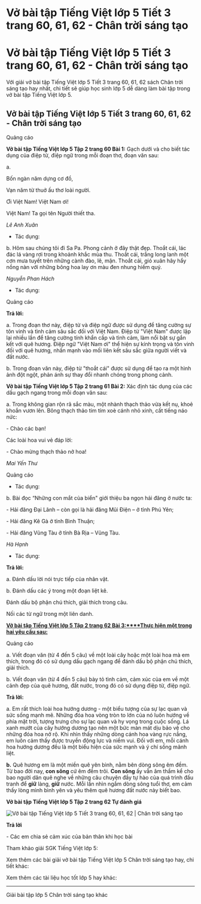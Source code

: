 # Vở bài tập Tiếng Việt lớp 5 Tiết 3 trang 60, 61, 62 - Chân trời sáng tạo

# Vở bài tập Tiếng Việt lớp 5 Tiết 3 trang 60, 61, 62 - Chân trời sáng tạo

Với giải vở bài tập Tiếng Việt lớp 5 Tiết 3 trang 60, 61, 62 sách Chân trời sáng tạo hay nhất, chi tiết sẽ giúp học sinh lớp 5 dễ dàng làm bài tập trong vở bài tập Tiếng Việt lớp 5.

## Vở bài tập Tiếng Việt lớp 5 Tiết 3 trang 60, 61, 62 - Chân trời sáng tạo

Quảng cáo

**Vở bài tập Tiếng Việt lớp 5 Tập 2 trang 60 Bài 1:** Gạch dưới và cho biết tác dụng của điệp từ, điệp ngữ trong mỗi đoạn thơ, đoạn văn sau:

a. 

Bốn ngàn năm dựng cơ đồ,

Vạn năm từ thuở ấu thơ loài người.

Ơi Việt Nam! Việt Nam ơi!

Việt Nam! Ta gọi tên Người thiết tha.

_Lê Anh Xuân_

* Tác dụng: 

b. Hôm sau chúng tôi đi Sa Pa. Phong cảnh ở đây thật đẹp. Thoắt cái, lác đác lá vàng rơi trong khoảnh khắc mùa thu. Thoắt cái, trắng long lanh một cơn mưa tuyết trên những cành đào, lê, mận. Thoắt cái, gió xuân hây hẩy nồng nàn với những bông hoa lay ơn màu đen nhung hiếm quý. 

_Nguyễn Phan Hách_

* Tác dụng: 

Quảng cáo

**Trả lời:**

a. Trong đoạn thơ này, điệp từ và điệp ngữ được sử dụng để tăng cường sự tôn vinh và tình cảm sâu sắc đối với Việt Nam. Điệp từ "Việt Nam" được lặp lại nhiều lần để tăng cường tính khẩn cấp và tình cảm, làm nổi bật sự gắn kết với quê hương. Điệp ngữ "Việt Nam ơi" thể hiện sự kính trọng và tôn vinh đối với quê hương, nhấn mạnh vào mối liên kết sâu sắc giữa người viết và đất nước.

b. Trong đoạn văn này, điệp từ "thoắt cái" được sử dụng để tạo ra một hình ảnh đột ngột, phản ánh sự thay đổi nhanh chóng trong phong cảnh. 

**Vở bài tập Tiếng Việt lớp 5 Tập 2 trang 61 Bài 2:** Xác định tác dụng của các dấu gạch ngang trong mỗi đoạn văn sau:

a. Trong không gian rộn rã sắc màu, một nhành thạch thảo vừa kết nụ, khoẻ khoắn vươn lên. Bông thạch thảo tim tím xoè cánh nhỏ xinh, cất tiếng náo nức: 

\- Chào các bạn! 

Các loài hoa vui vẻ đáp lời: 

\- Chào mừng thạch thảo nở hoa! 

_Mai Yến Thư_

Quảng cáo

* Tác dụng: 

b. Bài đọc “Những con mắt của biển" giới thiệu ba ngọn hải đăng ở nước ta: 

\- Hải đăng Đại Lãnh – còn gọi là hải đăng Mũi Điện – ở tỉnh Phú Yên; 

\- Hải đăng Kê Gà ở tỉnh Bình Thuận; 

\- Hải đăng Vũng Tàu ở tỉnh Bà Rịa – Vũng Tàu. 

_Hà Hạnh_

* Tác dụng: 

**Trả lời:**

a. Đánh dấu lời nói trực tiếp của nhân vật.

b. Đánh dấu các ý trong một đoạn liệt kê.

Đánh dấu bộ phận chú thích, giải thích trong câu.

Nối các từ ngữ trong một liên danh.

[**Vở bài tập Tiếng Việt lớp 5 Tập 2 trang 62 Bài 3:****Thực hiện một trong hai yêu cầu sau:**](https://vietjack.com/vbt-tieng-viet-5-ct/thuc-hien-mot-trong-hai-yeu-cau-sau-vm.jsp)

Quảng cáo

a. Viết đoạn văn (từ 4 đến 5 câu) về một loài cây hoặc một loài hoa mà em thích, trong đó có sử dụng dấu gạch ngang để đánh dấu bộ phận chú thích, giải thích. 

b. Viết đoạn văn (từ 4 đến 5 câu) bày tỏ tình cảm, cảm xúc của em về một cảnh đẹp của quê hương, đất nước, trong đó có sử dụng điệp từ, điệp ngữ. 

**Trả lời:**

a. Em rất thích loài hoa hướng dương - một biểu tượng của sự lạc quan và sức sống mạnh mẽ. Những đóa hoa vòng tròn to lớn của nó luôn hướng về phía mặt trời, tượng trưng cho sự lạc quan và hy vọng trong cuộc sống. Lá xanh mướt của cây hướng dương tạo nên một bức màn mát dịu bảo vệ cho những đóa hoa nở rộ. Khi nhìn thấy những dòng cánh hoa vàng rực nắng, em luôn cảm thấy được truyền động lực và niềm vui. Đối với em, mỗi cánh hoa hướng dương đều là một biểu hiện của sức mạnh và ý chí sống mãnh liệt.

**b.** Quê hương em là một miền quê yên bình, nằm bên dòng sông êm đềm. Từ bao đời nay, **con sông** cứ êm đềm trôi. **Con sông** ấy vẫn âm thầm kể cho bao người dân quê nghe về những câu chuyện đầy tự hào của quá trình đấu tranh để **giữ** làng, **giữ** nước. Mỗi lần nhìn ngắm dòng sông tuổi thơ, em cảm thấy lòng mình bình yên và yêu thêm quê hương đất nước này biết bao.

**Vở bài tập Tiếng Việt lớp 5 Tập 2 trang 62 Tự đánh giá**

![Vở bài tập Tiếng Việt lớp 5 Tiết 3 trang 60, 61, 62 | Chân trời sáng tạo](https://vietjack.com/vbt-tieng-viet-5-ct/images/tiet-3-trang-60-tap-2-236788.PNG)

**Trả lời**

\- Các em chia sẻ cảm xúc của bản thân khi học bài 

Tham khảo giải SGK Tiếng Việt lớp 5:

Xem thêm các bài giải vở bài tập Tiếng Việt lớp 5 Chân trời sáng tạo hay, chi tiết khác:

Xem thêm các tài liệu học tốt lớp 5 hay khác:

* * *

Giải bài tập lớp 5 Chân trời sáng tạo khác
